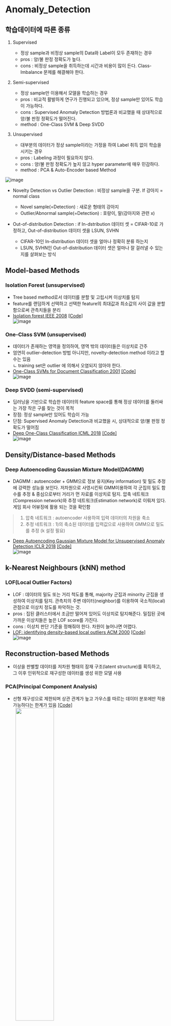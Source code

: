 # Anomaly_Detection

## 학습데이터에 따른 종류
1. Supervised 
   - 정상 sample과 비정상 sample의 Data와 Label이 모두 존재하는 경우
   - pros : 양/불 판정 정확도가 높다.
   - cons : 비정상 sample을 취득하는데 시간과 비용이 많이 든다. Class-Imbalance 문제를 해결해야 한다.

2. Semi-supervised
   - 정상 sample만 이용해서 모델을 학습하는 경우
   - pros : 비교적 활발하게 연구가 진행되고 있으며, 정상 sample만 있어도 학습이 가능하다.
   - cons : Supervised Anomaly Detection 방법론과 비교했을 때 상대적으로 양/불 판정 정확도가 떨어진다.
   - method : One-Class SVM & Deep SVDD
 
3. Unsupervised 
   - 대부분의 데이터가 정상 sample이라는 가정을 하여 Label 취득 없이 학습을 시키는 경우
   - pros : Labeling 과정이 필요하지 않다.
   - cons : 양/불 판정 정확도가 높지 않고 hyper parameter에 매우 민감하다.
   - method : PCA & Auto-Encoder based Method 


![image](https://user-images.githubusercontent.com/67107675/114683454-0102c980-9d4b-11eb-9f95-01c5483bc9a8.png)

- Novelty Detection vs Outlier Detection : 비정상 sample을 구분. If 강아지 = normal class
   - Novel sample(=Detection) : 새로운 형태의 강아지
   - Outlier/Abnormal sample(=Detection) : 호랑이, 말(강아지와 관련 x)

- Out-of-distribution Detection : if In-dstribution 데이터 셋 = CIFAR-10로 가정하고, Out-of-distribution 데이터 셋을 LSUN, SVHN
   - CIFAR-10인 In-distribution 데이터 셋을 얼마나 정확히 분류 하는지
   - LSUN, SVHN인 Out-of-distribution 데이터 셋은 얼마나 잘 걸러낼 수 있는지를 살펴보는 방식

## Model-based Methods
### Isolation Forest (unsupervised)
- Tree based method로서 데이터를 분할 및 고립시켜 이상치를 탐지
- feature를 랜덤하게 선택하고 선택한 feature의 최대값과 최소값의 사이 값을 분할함으로써 관측치들을 분리
- [Isolation forest IEEE 2008](https://arxiv.org/pdf/1811.02141.pdf) [[Code]](https://colab.research.google.com/github/sejin-sim/Anomaly_Detection/blob/main/Isolation_Forest.ipynb)   
![image](https://user-images.githubusercontent.com/67107675/114795087-cc355780-9dc8-11eb-9458-582164a8c5ed.png)

### One-Class SVM (unsupervised)
- 데이터가 존재하는 영역을 정의하여, 영역 밖의 데이터들은 이상치로 간주
- 엄연히 outlier-detection 방법 아니지만, novelty-detection method 이라고 할수는 있음   
  ㄴ training set은 outlier 에 의해서 오염되지 않아야 한다.
- [One-Class SVMs for Document Classification 2001](https://www.jmlr.org/papers/volume2/manevitz01a/manevitz01a.pdf) [[Code]](https://colab.research.google.com/github/sejin-sim/Anomaly_Detection/blob/main/One_class_SVM.ipynb)     
![image](https://user-images.githubusercontent.com/67107675/114798476-5fbe5680-9dd0-11eb-9098-52089ea9acff.png)

### Deep SVDD (semi-supervised)
- 딥러닝을 기반으로 학습한 데이터의 feature space를 통해 정상 데이터를 둘러싸는 가장 작은 구를 찾는 것이 목적
- 장점: 정상 sample만 있어도 학습이 가능
- 단점: Supervised Anomaly Detection과 비교했을 시, 상대적으로 양/불 판정 정확도가 떨어짐
- [Deep One-Class Classification ICML 2018](http://data.bit.uni-bonn.de/publications/ICML2018.pdf)  [[Code]](https://colab.research.google.com/github/sejin-sim/Anomaly_Detection/blob/main/Deep_SVDD_Pytorch.ipynb)        
![image](https://user-images.githubusercontent.com/67107675/114795830-7e215380-9dca-11eb-9068-58c7ef4c39c2.png)


## Density/Distance-based Methods
### Deep Autoencoding Gaussian Mixture Model(DAGMM)
- DAGMM : autoencoder + GMM으로 정보 유지(Key information) 및 밀도 추정에 강력한 성능을 보인다. 저차원으로 사영시킨뒤 GMM이용하여 각 군집의 밀도 함수를 추정 & 중심으로부터 거리가 먼 자료를 이상치로 탐지. 압축 네트워크(Compression network)와 추정 네트워크(Estimation network)로 이뤄져 있다. 게임 회사 어뷰징에 활용 되는 것을 확인함
 > 1) 압축 네트워크 : autoencoder 사용하여 입력 데이터의 차원을 축소
 > 2) 추정 네트워크 : 1)의 축소된 데이터를 입력값으로 사용하여 GMM으로 밀도를 추정 (k 설정 필요)
- [Deep Autoencoding Gaussian Mixture Model for Unsupervised Anomaly Detection ICLR 2018](https://sites.cs.ucsb.edu/~bzong/doc/iclr18-dagmm.pdf)  [[Code]](https://colab.research.google.com/github/sejin-sim/Anomaly_Detection/blob/main/DAGMM_Pytorch.ipynb)        
![image](https://user-images.githubusercontent.com/67107675/118203432-0ad93300-b497-11eb-8785-aaf1a4ce9846.png)

## k-Nearest Neighbours (kNN) method
### LOF(Local Outlier Factors)
- LOF : 데이터의 밀도 또는 거리 척도를 통해, majority 군집과 minority 군집을 생성하여 이상치를 탐지. 관측치의 주변 데이터(neighbor)를 이용하여 국소적(local) 관점으로 이상치 정도를 파악하는 것.
- pros : 집된 클러스터에서 조금만 떨어져 있어도 이상치로 탐지해준다. 밀집된 곳에 가까운 이상치들은 높은 LOF score를 가진다.
- cons : 이상치 판단 기준을 정해줘야 한다. 차원이 늘어나면 어렵다.
- [LOF: identifying density-based local outliers ACM 2000](https://dl.acm.org/doi/10.1145/342009.335388)  [[Code]](https://colab.research.google.com/github/sejin-sim/Anomaly_Detection/blob/main/LOF.ipynb)   
![image](https://user-images.githubusercontent.com/67107675/118427317-e0da7780-b707-11eb-8412-afbabf92f598.png)


## Reconstruction-based Methods
- 이상을 판별할 데이터를 저차원 형태의 잠재 구조(latent structure)를 획득하고, 그 이후 인위적으로 재구성한 데이터를 생성 위한 모델 사용
### PCA(Principal Component Analysis)
- 선형 재구성으로 제한되며 상관 관계가 높고 가우스를 따르는 데이터 분포에만 적용 가능하다는 한계가 있음 [[Code]](https://colab.research.google.com/github/sejin-sim/Anomaly_Detection/blob/main/PCA.ipynb)   
&nbsp; <img src="https://user-images.githubusercontent.com/67107675/122353725-4a5dd800-cf8b-11eb-8d2f-74b7364914ab.png" width = "50%">

## Auto-Encoder based Method 
<img src = "https://user-images.githubusercontent.com/67107675/126440633-0dd0dd88-a8d3-42f3-8a5a-ab70ea76bc35.png" width="40%">

### VAE(Variational Autoencoders)
![image](https://user-images.githubusercontent.com/67107675/126440804-89bec54d-f9ee-4127-aae2-86db3ffed5f6.png)

### AAE(Adversarial Autoencoders)
- VAE(Variational AutoEncoder) + GAN : latent distribution(잠재 분포) 검사하는 판별기(discriminator)를 도입하여 원하는 형태의 latent distribution(잠재 분포) 을 좀더 엄격하게 강제 가능

### RaPP(Reconstruction along Projection Pathway)

- reference   
https://hoya012.github.io/blog/anomaly-detection-overview-1/    
https://flonelin.wordpress.com/2017/03/29/novelty%EC%99%80-outlier-detection/   
https://m-insideout.tistory.com/21   
https://spri.kr/posts/view/23193?code=industry_trend    
https://kh-kim.github.io/blog/2019/12/12/Deep-Anomaly-Detection.html    
https://www.makinarocks.ai/ko/blog/view/750
